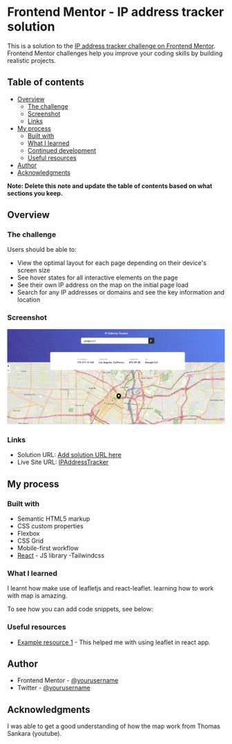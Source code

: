 # Frontend Mentor - IP address tracker solution

This is a solution to the [IP address tracker challenge on Frontend Mentor](https://www.frontendmentor.io/challenges/ip-address-tracker-I8-0yYAH0). Frontend Mentor challenges help you improve your coding skills by building realistic projects.

## Table of contents

- [Overview](#overview)
  - [The challenge](#the-challenge)
  - [Screenshot](#screenshot)
  - [Links](#links)
- [My process](#my-process)
  - [Built with](#built-with)
  - [What I learned](#what-i-learned)
  - [Continued development](#continued-development)
  - [Useful resources](#useful-resources)
- [Author](#author)
- [Acknowledgments](#acknowledgments)

**Note: Delete this note and update the table of contents based on what sections you keep.**

## Overview

### The challenge

Users should be able to:

- View the optimal layout for each page depending on their device's screen size
- See hover states for all interactive elements on the page
- See their own IP address on the map on the initial page load
- Search for any IP addresses or domains and see the key information and location

### Screenshot

![](./src/assets/ipAddressTracker.png)

### Links

- Solution URL: [Add solution URL here](https://github.com/LivingHopeDev/ip-address-tracker)
- Live Site URL: [IPAddressTracker](https://main--dashing-figolla-916404.netlify.app/)

## My process

### Built with

- Semantic HTML5 markup
- CSS custom properties
- Flexbox
- CSS Grid
- Mobile-first workflow
- [React](https://reactjs.org/) - JS library
  -Tailwindcss

### What I learned

I learnt how make use of leafletjs and react-leaflet. learning how to work with map is amazing.

To see how you can add code snippets, see below:

### Useful resources

- [Example resource 1](https://react-leaflet.js.org/) - This helped me with using leaflet in react app.

## Author

- Frontend Mentor - [@yourusername](https://www.frontendmentor.io/profile/livingHopeDev)
- Twitter - [@yourusername](https://www.twitter.com/adewobiadetayo)

## Acknowledgments

I was able to get a good understanding of how the map work from Thomas Sankara (youtube).
